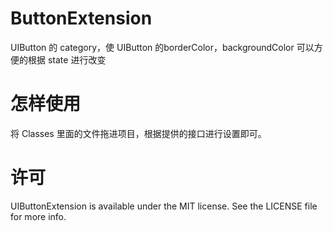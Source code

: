 # ButtonExtension
UIButton 的 category，使 UIButton 的borderColor，backgroundColor 可以方便的根据 state 进行改变

# 怎样使用
将 Classes 里面的文件拖进项目，根据提供的接口进行设置即可。

# 许可
UIButtonExtension is available under the MIT license. See the LICENSE file for more info.

